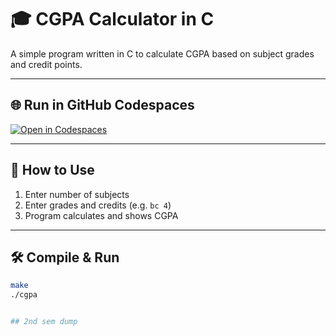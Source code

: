 # 🎓 CGPA Calculator in C

A simple program written in C to calculate CGPA based on subject grades and credit points.

---

## 🌐 Run in GitHub Codespaces

[![Open in Codespaces](https://github.com/codespaces/badge.svg)](https://github.com/codespaces/new?repo=himaenshuu/cgpa_calculator&devcontainer_path=.devcontainer/devcontainer.json)

---

## 🧮 How to Use

1. Enter number of subjects  
2. Enter grades and credits (e.g. `bc 4`)  
3. Program calculates and shows CGPA  

---

## 🛠 Compile & Run

```bash
make
./cgpa


## 2nd sem dump

